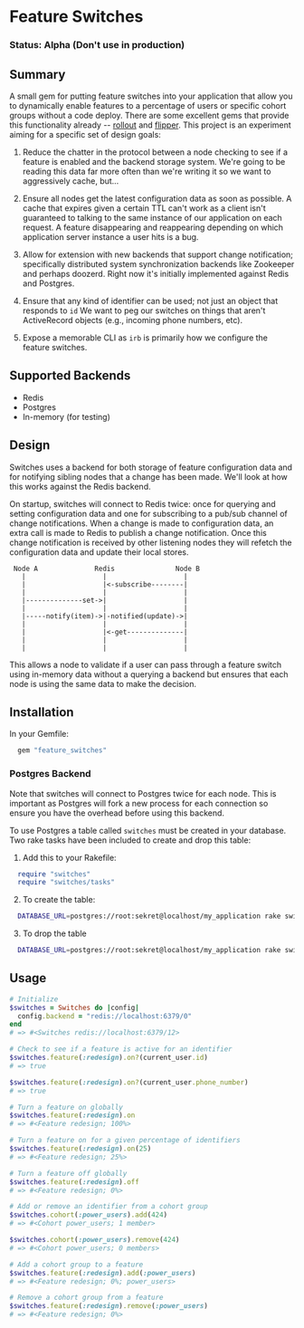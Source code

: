 # Feature Switches

### Status: Alpha (Don't use in production)

## Summary

A small gem for putting feature switches into your application that allow you
to dynamically enable features to a percentage of users or specific cohort
groups without a code deploy. There are some excellent gems that provide this
functionality already -- [rollout](https://github.com/jamesgolick/rollout) and
[flipper](https://github.com/jnunemaker/flipper).  This project is an
experiment aiming for a specific set of design goals:

1. Reduce the chatter in the protocol between a node checking to see if a
   feature is enabled and the backend storage system. We're going to be reading
   this data far more often than we're writing it so we want to aggressively
   cache, but...

2. Ensure all nodes get the latest configuration data as soon as possible. A
   cache that expires given a certain TTL can't work as a client isn't
   guaranteed to talking to the same instance of our application on each
   request. A feature disappearing and reappearing depending on which
   application server instance a user hits is a bug.

3. Allow for extension with new backends that support change notification;
   specifically distributed system synchronization backends like Zookeeper and
   perhaps doozerd. Right now it's initially implemented against Redis and
   Postgres.

4. Ensure that any kind of identifier can be used; not just an object that
   responds to `id` We want to peg our switches on things that aren't
   ActiveRecord objects (e.g., incoming phone numbers, etc).

5. Expose a memorable CLI as `irb` is primarily how we configure the feature
   switches.

## Supported Backends

* Redis
* Postgres
* In-memory (for testing)

## Design

Switches uses a backend for both storage of feature configuration data and for
notifying sibling nodes that a change has been made. We'll look at how this
works against the Redis backend.

On startup, switches will connect to Redis twice: once for querying and setting
configuration data and one for subscribing to a pub/sub channel of change
notifications. When a change is made to configuration data, an extra call is
made to Redis to publish a change notification. Once this change notification is
received by other listening nodes they will refetch the configuration data
and update their local stores.

     Node A              Redis               Node B
       |                   |                   |
       |                   |<-subscribe--------|
       |                   |                   |
       |--------------set->|                   |
       |                   |                   |
       |-----notify(item)->|-notified(update)->|
       |                   |                   |
       |                   |<-get--------------|
       |                   |                   |
       |                   |                   |

This allows a node to validate if a user can pass through a feature switch using
in-memory data without a querying a backend but ensures that each node is using
the same data to make the decision.

## Installation

In your Gemfile:

```ruby
  gem "feature_switches"
```

### Postgres Backend

Note that switches will connect to Postgres twice for each node. This is important
as Postgres will fork a new process for each connection so ensure you have the
overhead before using this backend.

To use Postgres a table called `switches` must be created in your database.
Two rake tasks have been included to create and drop this table:

1. Add this to your Rakefile:

```ruby
  require "switches"
  require "switches/tasks"
```

2. To create the table:

```sh
  DATABASE_URL=postgres://root:sekret@localhost/my_application rake switches:postgres:setup
```

3. To drop the table

```sh
  DATABASE_URL=postgres://root:sekret@localhost/my_application rake switches:postgres:remove
```

## Usage

```ruby
# Initialize
$switches = Switches do |config|
  config.backend = "redis://localhost:6379/0"
end
# => #<Switches redis://localhost:6379/12>

# Check to see if a feature is active for an identifier
$switches.feature(:redesign).on?(current_user.id)
# => true

$switches.feature(:redesign).on?(current_user.phone_number)
# => true

# Turn a feature on globally
$switches.feature(:redesign).on
# => #<Feature redesign; 100%>

# Turn a feature on for a given percentage of identifiers
$switches.feature(:redesign).on(25)
# => #<Feature redesign; 25%>

# Turn a feature off globally
$switches.feature(:redesign).off
# => #<Feature redesign; 0%>

# Add or remove an identifier from a cohort group
$switches.cohort(:power_users).add(424)
# => #<Cohort power_users; 1 member>

$switches.cohort(:power_users).remove(424)
# => #<Cohort power_users; 0 members>

# Add a cohort group to a feature
$switches.feature(:redesign).add(:power_users)
# => #<Feature redesign; 0%; power_users>

# Remove a cohort group from a feature
$switches.feature(:redesign).remove(:power_users)
# => #<Feature redesign; 0%>
```
